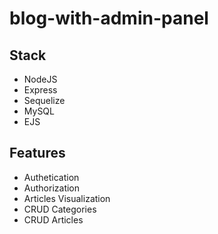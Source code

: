 # blog-with-admin-panel

## Stack

- NodeJS
- Express
- Sequelize
- MySQL
- EJS

## Features

- Authetication
- Authorization
- Articles Visualization
- CRUD Categories
- CRUD Articles
